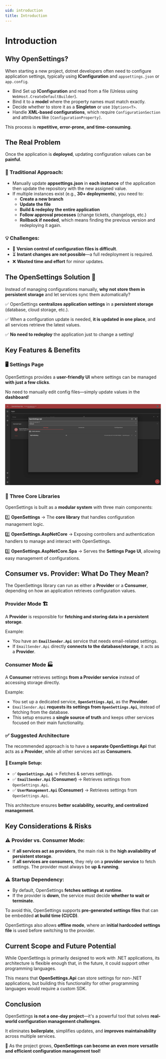 ```yaml
---
uid: introduction
title: Introduction
---
```


# Introduction

## Why OpenSettings?  

When starting a new project, dotnet developers often need to configure application settings, typically using **IConfiguration** and `appsettings.json` or `app.config`.  

- Bind Set up **IConfiguration** and read from a file (Unless using `WebHost.CreateDefaultBuilder`).  
- Bind it to a **model** where the property names must match exactly.  
- Decide whether to store it as a **Singleton** or use `IOptions<T>`.  
- Handle **XML-based configurations**, which require `ConfigurationSection` and attributes like `[ConfigurationProperty]`.  

This process is **repetitive, error-prone, and time-consuming**.  

## The Real Problem  

Once the application is **deployed**, updating configuration values can be **painful**.  

### 🔴 Traditional Approach:  

- Manually update **appsettings.json** in **each instance** of the application then update the repository with the new assigned value.  
- If multiple instances exist (e.g., **30+ deployments**), you need to:  
  - **Create a new branch**  
  - **Update the file**  
  - **Build & redeploy the entire application**  
  - **Follow approval processes** (change tickets, changelogs, etc.)  
  - **Rollback if needed**, which means finding the previous version and redeploying it again.  

### 💡 Challenges:  

- 🔄 **Version control of configuration files is difficult**.  
- ⏳ **Instant changes are not possible**—a full redeployment is required.  
- ❌ **Wasted time and effort** for minor updates.  

## The OpenSettings Solution 🚀  

Instead of managing configurations manually, **why not store them in persistent storage** and let services sync them automatically?  

✅ OpenSettings **centralizes application settings** in a **persistent storage** (database, cloud storage, etc.).  

✅ When a configuration update is needed, **it is updated in one place**, and all services retrieve the latest values.  

✅ **No need to redeploy** the application just to change a setting!  

## Key Features & Benefits  

### 🖥️ **Settings Page**  
OpenSettings provides a **user-friendly UI** where settings can be managed **with just a few clicks**.  

No need to manually edit config files—simply update values in the **dashboard**!  

![Introduction Setting List Page](../assets/introduction-setting-list-page.png)

### 🔧 **Three Core Libraries**  
OpenSettings is built as a **modular system** with three main components:  

1️⃣ **OpenSettings** → The **core library** that handles configuration management logic.  

2️⃣ **OpenSettings.AspNetCore** → Exposing controllers and authentication handlers to manage and interact with OpenSettings.  

3️⃣ **OpenSettings.AspNetCore.Spa** → Serves the **Settings Page UI**, allowing easy management of configurations.  

## Consumer vs. Provider: What Do They Mean?  

The OpenSettings library can run as either a **Provider** or a **Consumer**, depending on how an application retrieves configuration values.  

### **Provider Mode 🏗️**  
A **Provider** is responsible for **fetching and storing data in a persistent storage**.  

Example:  
- You have an **`EmailSender.Api`** service that needs email-related settings.  
- If `EmailSender.Api` directly **connects to the database/storage**, it acts as a **Provider**.  

### **Consumer Mode 🏭**  
A **Consumer** retrieves settings **from a Provider service** instead of accessing storage directly.  

Example:  
- You set up a dedicated service, **`OpenSettings.Api`**, as the **Provider**.  
- `EmailSender.Api` **requests its settings from `OpenSettings.Api`**, instead of fetching from the database.  
- This setup ensures a **single source of truth** and keeps other services focused on their main functionality.  

### ✅ Suggested Architecture  
The recommended approach is to have a **separate OpenSettings Api** that acts as a **Provider**, while all other services act as **Consumers**.  

#### 📌 Example Setup:  
- ✅ **`OpenSettings.Api`** → Fetches & serves settings.  
- ✅ **`EmailSender.Api` (Consumer)** → Retrieves settings from `OpenSettings.Api`.  
- ✅ **`UserManagement.Api` (Consumer)** → Retrieves settings from `OpenSettings.Api`.  

This architecture ensures **better scalability, security, and centralized management**.  

## Key Considerations & Risks  

### ⚠ Provider vs. Consumer Mode:  

- If **all services act as providers**, the main risk is the **high availability of persistent storage**.  
- If **all services are consumers**, they rely on a **provider service** to fetch settings. The provider must always be **up & running**.  

### ⚠ Startup Dependency:  

- By default, OpenSettings **fetches settings at runtime**.  
- If the provider is **down**, the service must decide **whether to wait or terminate**.  

To avoid this, OpenSettings supports **pre-generated settings files** that can be embedded **at build time (CI/CD)**.  

OpenSettings also allows **offline mode**, where an **initial hardcoded settings file** is used before switching to the provider.  

## Current Scope and Future Potential

While OpenSettings is primarily designed to work with .NET applications, its architecture is flexible enough that, in the future, it could support other programming languages.

This means that **OpenSettings.Api** can store settings for non-.NET applications, but building this functionality for other programming languages would require a custom SDK.

## Conclusion  

OpenSettings **is not a one-day project**—it's a powerful tool that solves **real-world configuration management challenges**.  

It eliminates **boilerplate**, simplifies updates, and **improves maintainability** across multiple services.  

🚀 As the project grows, **OpenSettings can become an even more versatile and efficient configuration management tool!** 